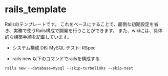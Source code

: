 # rails_template
Railsのテンプレートです。
これをベースにすることで、面倒な初期設定を省き、実務で使うRails構成で開発を行うことができます。
また、wikiには、具体的な構築手順を記載しています。

* システム構成
DB: MySQL
テスト: RSpec

* rails new
以下のコマンドでrailsを構成する
```shell
rails new --database=mysql --skip-turbolinks --skip-test
```
